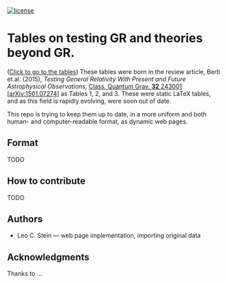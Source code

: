[//]: # (Distributed under the MIT License.)
[//]: # (See LICENSE.txt for details.)

[![license](https://img.shields.io/github/license/mashape/apistatus.svg)](LICENSE.txt)

# Tables on testing GR and theories beyond GR.

([Click to go to the tables](https://duetosymmetry.com/testing-gr-tables/)) These tables were born in the review article, Berti et al. (2015), _Testing General Relativity With Present and Future Astrophysical Observations_, [Class. Quantum Grav. **32** 243001](http://dx.doi.org/10.1088/0264-9381/32/24/243001)  [[arXiv:1501.07274](https://arxiv.org/abs/1501.07274)] as Tables 1, 2, and 3.  These were static LaTeX tables, and as this field is rapidly evolving, were soon out of date.

This repo is trying to keep them up to date, in a more uniform and both human- and computer-readable format, as dynamic web pages.

## Format
TODO

## How to contribute
TODO

## Authors
* Leo C. Stein — web page implementation, importing original data

## Acknowledgments
Thanks to ...
